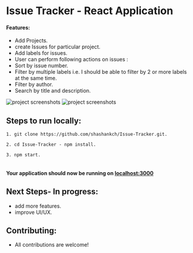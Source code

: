 # Issue Tracker - React Application

#### Features:

- Add Projects.
- create Issues for particular project.
- Add labels for issues.
- User can perform following actions on issues :
- Sort by issue number.
- Filter by multiple labels i.e. I should be able to filter by 2 or more labels at the same time.
- Filter by author.
- Search by title and description.

![project screenshots](helpers/Capture.PNG)
![project screenshots](helpers/Capture2.PNG)

## Steps to run locally:

```
1. git clone https://github.com/shashankch/Issue-Tracker.git.

2. cd Issue-Tracker - npm install.

3. npm start.


```

#### Your application should now be running on [localhost:3000](https://github.com/shashankch/Issue-Tracker)

## Next Steps- In progress:

- add more features.
- improve UI/UX.

## Contributing:

- All contributions are welcome!

